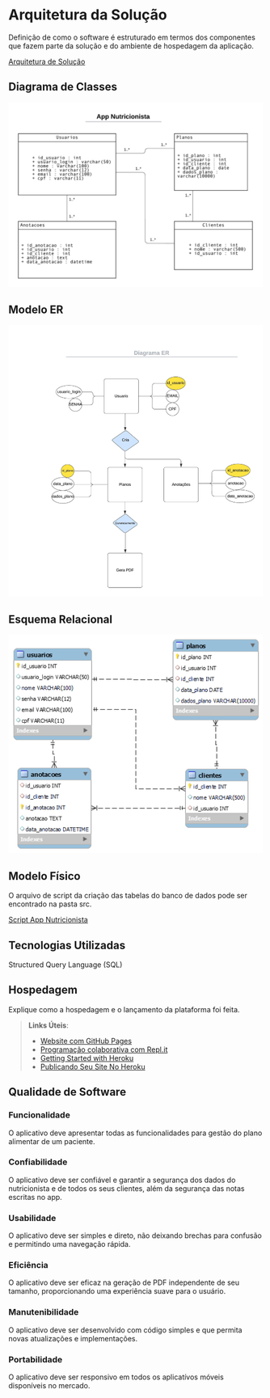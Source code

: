  # Arquitetura da Solução

Definição de como o software é estruturado em termos dos componentes que fazem parte da solução e do ambiente de hospedagem da aplicação.

[Arquitetura de Solução](https://docs.google.com/document/d/1yCzT9-JJdWGmjANxiSPjRDJBLYxt3Q87/edit?usp=sharing&ouid=108228207139159687860&rtpof=true&sd=true)

## Diagrama de Classes

![Diagrama de Classes](img/Classe.jpeg)

## Modelo ER

![Modelo ER](img/ER.jpeg)

## Esquema Relacional

![Esquema Relacional](img/Relacional.png)

## Modelo Físico
O arquivo de script da criação das tabelas do banco de dados pode ser encontrado na pasta src.

<a href="docs/src"> Script App Nutricionista</a>

## Tecnologias Utilizadas

Structured Query Language (SQL)

## Hospedagem

Explique como a hospedagem e o lançamento da plataforma foi feita.

> **Links Úteis**:
>
> - [Website com GitHub Pages](https://pages.github.com/)
> - [Programação colaborativa com Repl.it](https://repl.it/)
> - [Getting Started with Heroku](https://devcenter.heroku.com/start)
> - [Publicando Seu Site No Heroku](http://pythonclub.com.br/publicando-seu-hello-world-no-heroku.html)

## Qualidade de Software

### Funcionalidade

O aplicativo deve apresentar todas as funcionalidades para gestão do plano alimentar de um paciente.

### Confiabilidade

O aplicativo deve ser confiável e garantir a segurança dos dados do nutricionista e de todos os seus clientes, além da segurança das notas escritas no app.

### Usabilidade

O aplicativo deve ser simples e direto, não deixando brechas para confusão e permitindo uma navegação rápida.

### Eficiência

O aplicativo deve ser eficaz na geração de PDF independente de seu tamanho, proporcionando uma experiência suave para o usuário.

### Manutenibilidade

O aplicativo deve ser desenvolvido com código simples e que permita novas atualizações e implementações.

### Portabilidade

O aplicativo deve ser responsivo em todos os aplicatívos móveis disponíveis no mercado.
